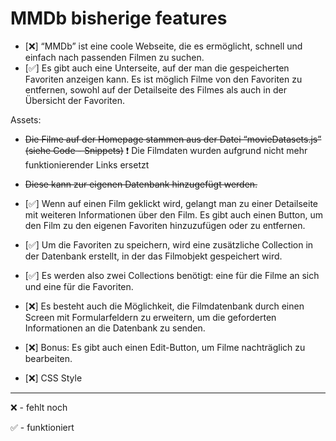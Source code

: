 # MMDb bisherige features

- [❌] “MMDb” ist eine coole Webseite, die es ermöglicht, schnell und einfach nach passenden Filmen zu suchen.
- [✅] Es gibt auch eine Unterseite, auf der man die gespeicherten Favoriten anzeigen kann. Es ist möglich Filme von den Favoriten zu entfernen, sowohl auf der Detailseite des Filmes als auch in der Übersicht der Favoriten.

Assets:

- ~~Die Filme auf der Homepage stammen aus der Datei “movieDatasets.js” (siehe Code - Snippets)~~ ❗️ Die Filmdaten wurden aufgrund nicht mehr funktionierender Links ersetzt
- ~~Diese kann zur eigenen Datenbank hinzugefügt werden.~~
- [✅] Wenn auf einen Film geklickt wird, gelangt man zu einer Detailseite mit weiteren Informationen über den Film. Es gibt auch einen Button, um den Film zu den eigenen Favoriten hinzuzufügen oder zu entfernen.
- [✅] Um die Favoriten zu speichern, wird eine zusätzliche Collection in der Datenbank erstellt, in der das Filmobjekt gespeichert wird.
- [✅] Es werden also zwei Collections benötigt: eine für die Filme an sich und eine für die Favoriten.
- [❌] Es besteht auch die Möglichkeit, die Filmdatenbank durch einen Screen mit Formularfeldern zu erweitern, um die geforderten Informationen an die Datenbank zu senden.
- [❌] Bonus: Es gibt auch einen Edit-Button, um Filme nachträglich zu bearbeiten.

- [❌] CSS Style

---

❌ - fehlt noch

✅ - funktioniert
